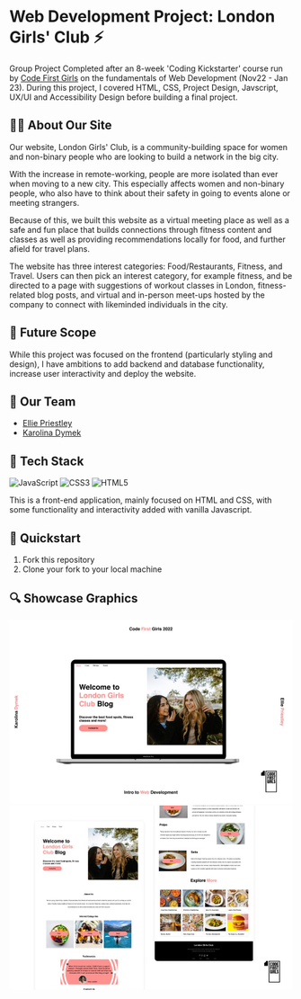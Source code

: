 # Web Development Project: London Girls' Club ⚡️

Group Project Completed after an 8-week 'Coding Kickstarter' course run by [Code First Girls](https://codefirstgirls.com/) on the fundamentals of Web Development (Nov22 - Jan 23). During this project, I covered HTML, CSS, Project Design, Javscript, UX/UI and Accessibility Design before building a final project.

## 🧘‍♀️ About Our Site 
Our website, London Girls' Club, is a community-building space for women and non-binary people who are looking to build a network in the big city.

With the increase in remote-working, people are more isolated than ever when moving to a new city. This especially affects women and non-binary people, who also have to think about their safety in going to events alone or meeting strangers.

Because of this, we built this website as a virtual meeting place as well as a safe and fun place that builds connections through fitness content and classes as well as providing recommendations locally for food, and further afield for travel plans.

The website has three interest categories: Food/Restaurants, Fitness, and Travel. Users can then pick an interest category, for example fitness, and be directed to a page with suggestions of workout classes in London, fitness-related blog posts, and virtual and in-person meet-ups hosted by the company to connect with likeminded individuals in the city. 


## 🔮 Future Scope
While this project was focused on the frontend (particularly styling and design), I have ambitions to add backend and database functionality, increase user interactivity and deploy the website.

## 🤝 Our Team 
- [Ellie Priestley](https://github.com/elliepriestley)
- [Karolina Dymek](https://www.linkedin.com/in/karolinadymek/)


## 🚀 Tech Stack 
![JavaScript](https://img.shields.io/badge/javascript-%23323330.svg?style=for-the-badge&logo=javascript&logoColor=%23F7DF1E)
![CSS3](https://img.shields.io/badge/css3-%231572B6.svg?style=for-the-badge&logo=css3&logoColor=white)
![HTML5](https://img.shields.io/badge/html5-%23E34F26.svg?style=for-the-badge&logo=html5&logoColor=white)

This is a front-end application, mainly focused on HTML and CSS, with some functionality and interactivity added with vanilla Javascript. 


## 🏁 Quickstart
1. Fork this repository
2. Clone your fork to your local machine


## 🔍 Showcase Graphics
![image showcasing homepage of Website](/Showcase_Graphics/Frame%206649.jpeg)
![image showcasing homepage and food page of Website](/Showcase_Graphics/Frame%206650.jpeg)

